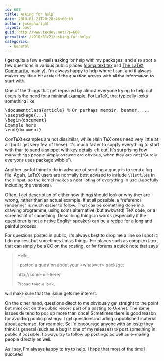 ```yaml
---
id: 608
title: Asking for help
date: 2010-01-21T20:28:46+00:00
author: josephwright
layout: post
guid: http://www.texdev.net/?p=608
permalink: /2010/01/21/asking-for-help/
categories:
  - General
---
```

I get quite a few e-mails asking for help with my packages, and also  spot a few questions in various public places (<a href="http://groups.google.com/group/comp.text.tex/topics">comp.text.tex</a> and <a href="http://www.latex-community.org/forum/">The LaTeX Community</a>,  mainly). I'm always happy to help where I can, and it always makes my  life a bit easier if the question arrives with all the information to  start with.

One of the things that get repeated by almost everyone trying to help  out users is the need for a <a href="http://www.tex.ac.uk/cgi-bin/texfaq2html?label=minxampl">minimal example</a>. For LaTeX, that typically  looks something like:
<pre>\documentclass{article} % Or perhaps memoir, beamer, ...
\usepackage{...}
\begin{document}
Example here
\end{document}
</pre>
ConTeXt examples are not dissimilar, while plain TeX ones need very  little at all (but I get very few of these). It's much faster to supply  everything to start with than to send a snippet with key details left out. It's surprising how many things people simply assume are obvious, when they are not (“Surely everyone uses package wibble”).

Another useful thing to do in advance of sending a query is to send a log file. Again, LaTeX users are normally best advised to include <code>\listfiles</code> in their input, so the kernel makes a neat listing of everything in use (hopefully including the versions).

Often, I get description of either how things should look or why they are wrong, rather than an actual example. If at all possible, a “reference rendering” is much easier to follow. That can be something done in a drawing programme, using some alternative (but awkward) TeX code, or a screenshot of something.  Describing things in words (especially if the questioner is not a native English speaker) can be a recipe for a long and painful process.

For questions posted in public, it's always best to drop me a line so I spot it: I do my best but sometimes I miss things. For places such as comp.text.tex, that can simply be a CC on the posting, or for forums a quick note that says
<blockquote>Hello,

I posted a question about your &lt;whatever&gt; package:

http://some-url-here/

Please take a look.</blockquote>
will make sure that the issue gets me interest.

On the other hand, questions direct to me obviously get straight to the point but miss out on the public record part of a posting to Usenet. The same issues do tend to pop up more than once! Sometimes there is good reason for avoiding public postings: I get questions including unpublished material about <a title="Support for American Chemical Society journal submissions" href="http://tug.ctan.org/pkg/achemso">achemso</a>, for example. So I'd encourage anyone with an issue they think is general (such as a bug in one of my releases) to post something in public if possible. I always try to follow up postings as well as e-mailing people directly as well.

As I say, I'm always happy to try to help. I hope that most of the time I succeed.